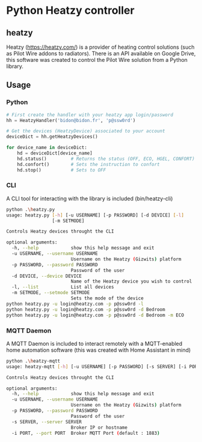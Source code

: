 # Python Heatzy controller
## heatzy
Heatzy (https://heatzy.com/) is a provider of heating control solutions (such as Pilot Wire addons to radiators). There is an API available on Google Drive, this software was created to control the Pilot Wire solution from a Python library.
## Usage
### Python
```python
# First create the handler with your heatzy app login/password
hh = HeatzyHandler('bidon@bidon.fr', 'p@ssw0rd')

# Get the devices (HeatzyDevice) associated to your account
deviceDict = hh.getHeatzyDevices()

for device_name in deviceDict:
    hd = deviceDict[device_name]
    hd.status()         # Returns the status (OFF, ECO, HGEL, CONFORT)
    hd.confort()        # Sets the instruction to confort
    hd.stop()           # Sets to OFF
```
### CLI
A CLI tool for interacting with the library is included (bin/heatzy-cli)
```bash
python .\heatzy.py
usage: heatzy.py [-h] [-u USERNAME] [-p PASSWORD] [-d DEVICE] [-l]
                 [-m SETMODE]

Controls Heatzy devices throught the CLI

optional arguments:
  -h, --help            show this help message and exit
  -u USERNAME, --username USERNAME
                        Username on the Heatzy (Gizwits) platform
  -p PASSWORD, --password PASSWORD
                        Password of the user
  -d DEVICE, --device DEVICE
                        Name of the Heatzy device you wish to control
  -l, --list            List all devices
  -m SETMODE, --setmode SETMODE
                        Sets the mode of the device
python heatzy.py -u login@heatzy.com -p p@ssw0rd -l                        # Lists the devices
python heatzy.py -u login@heatzy.com -p p@ssw0rd -d Bedroom                # Prints the info of the device
python heatzy.py -u login@heatzy.com -p p@ssw0rd -d Bedroom -m ECO         # Sets the device in the bedroom in ECO mode
```

### MQTT Daemon
A MQTT Daemon is included to interact remotely with a MQTT-enabled home automation software (this was created with Home Assistant in mind)
```bash
python .\heatzy-mqtt
usage: heatzy-mqtt [-h] [-u USERNAME] [-p PASSWORD] [-s SERVER] [-i PORT]

Controls Heatzy devices throught the CLI

optional arguments:
  -h, --help            show this help message and exit
  -u USERNAME, --username USERNAME
                        Username on the Heatzy (Gizwits) platform
  -p PASSWORD, --password PASSWORD
                        Password of the user
  -s SERVER, --server SERVER
                        Broker IP or hostname
  -i PORT, --port PORT  Broker MQTT Port (default : 1883)
  ```